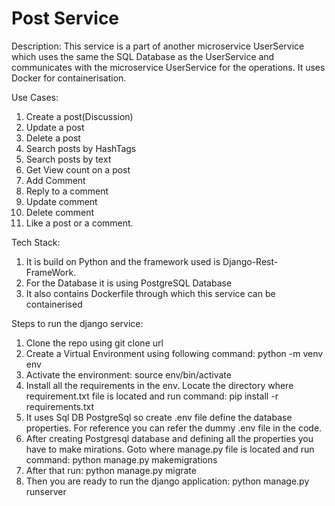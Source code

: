 # Post Service

Description:
This service is a part of another microservice UserService which uses the same the SQL Database as the UserService and communicates with the microservice UserService for the operations. It uses Docker for containerisation.

Use Cases:
1. Create a post(Discussion)
2. Update a post
3. Delete a post
4. Search posts by HashTags
5. Search posts by text
6. Get View count on a post
7. Add Comment
8. Reply to a comment
9. Update comment
10. Delete comment
11. Like a post or a comment.

Tech Stack:
1. It is build on Python and the framework used is Django-Rest-FrameWork.
2. For the Database it is using PostgreSQL Database
3. It also contains Dockerfile through which this service can be containerised

Steps to run the django service:
1. Clone the repo using git clone url
2. Create a Virtual Environment using following command: python -m venv env
3. Activate the environment: source env/bin/activate
4. Install all the requirements in the env. Locate the directory where requirement.txt file is located and run command: pip install -r requirements.txt
5. It uses Sql DB PostgreSql so create .env file define the database properties. For reference you can refer the dummy .env file in the code.
6. After creating Postgresql database and defining all the properties you have to make mirations. Goto where manage.py file is located and run command: python manage.py makemigrations
7. After that run: python manage.py migrate
8. Then you are ready to run the django application: python manage.py runserver
